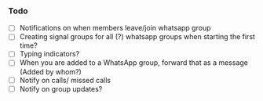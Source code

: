 ### Todo

- [ ] Notifications on when members leave/join whatsapp group
- [ ] Creating signal groups for all (?) whatsapp groups when starting the first time?
- [ ] Typing indicators?
- [ ] When you are added to a WhatsApp group, forward that as a message (Added by whom?)
- [ ] Notify on calls/ missed calls
- [ ] Notify on group updates?
